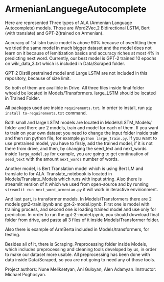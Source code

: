 # ArmenianLanguegeAutocomplete

Here are represented Three types of ALA (Armenian Language Autocomplete) models. Those are Word2Vec,2 Bidirectional LSTM, Bert (with translate) and GPT-2(trained on Armenian).

Accuracy of 1st lstm basic model is above 90% because of overfitting then we tried the same model in much bigger dataset
and the model does not learn on it because of lemitization basics and accuracy riches at most 4% in predicting next word.
Currently, our best model is GPT-2 trained 10 epochs on wiki_data_3.txt which is included in Data/Scraped folder.

GPT-2 Distill pretrained model and Large LSTM are not included in this repository, because of size limit. 

So both of them are availible in Drive. All three files inside final folder whould be located in Models/Transformers.
large_LSTM should be located in Trained Folder.

All packages used are inside `requirements.txt`. In order to install, run `pip install to-requirements.txt` command.

Both small and large LSTM models are located in Models/LSTM_Models/ folder and there are 2 models, train and model for each of them.
If you want to train on your own dataset you need to change the input folder inside train and then run python file, for example `python large_train.py`.
If you want to use pretrained model, you have to firsly, add the trained model, if it is not there from drive, and then, by changing the seed_text and next_words inside `large_model.py` for example, you are going to get continuation of `seed_text` with the amount `next_words`  number of words.

Another model, is Bert Translation model which is using Bert LM and translate to for ALA. Translate_notebook is located in Models/Translate_Models which runs with input string. Also there is streamlit version of it which we used from open-source and by running `streamlit run next_word_armenian.py` it will work in iteractive envirionment.

And last part, is transformer models. In Models/Transformers there are 2 models gpt2-train.ipynb and gpt-2-model.ipynb. First one is model with training process, and second one is loading trained model and use only for prediction. In order to run the gpt-2-model.ipynb, you should download final folder from drive, and paste all 3 files of it inside Models/Transformer folder.

Also there is example of ArmBerta included in Models/transformers, for testing.

Besides all of it, there is Scraping_Preprocessing folder inside Models, which includes preprocessing and cleaning tools developed by us, in order to make our dataset more usable. All preprocessing has been done with data inside Data/Scraped, so you are not going to need any of those tools.

Project authors: Nune Meliksetyan, Ani Guloyan, Alen Adamyan. 
Instructor: Michael Poghosyan.
